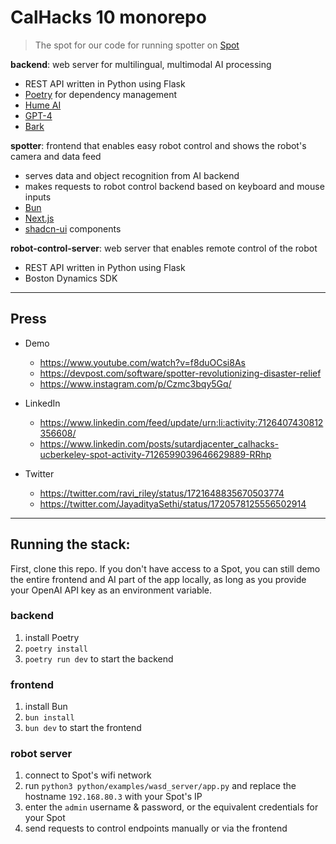 # CalHacks 10 monorepo

> The spot for our code for running spotter on [Spot](https://bostondynamics.com/products/spot/)

**backend**: web server for multilingual, multimodal AI processing
- REST API written in Python using Flask
- [Poetry](https://python-poetry.org/) for dependency management
- [Hume AI](https://hume.ai/)
- [GPT-4](https://openai.com/research/gpt-4)
- [Bark](https://github.com/suno-ai/bark)

**spotter**: frontend that enables easy robot control and shows the robot's camera and data feed
- serves data and object recognition from AI backend
- makes requests to robot control backend based on keyboard and mouse inputs
- [Bun](https://bun.sh/)
- [Next.js](https://nextjs.org/)
- [shadcn-ui](https://ui.shadcn.com/) components

**robot-control-server**: web server that enables remote control of the robot
- REST API written in Python using Flask
- Boston Dynamics SDK

----

## Press

- Demo
  - https://www.youtube.com/watch?v=f8duOCsi8As
  - https://devpost.com/software/spotter-revolutionizing-disaster-relief
  - https://www.instagram.com/p/Czmc3bqy5Gq/

- LinkedIn
  - https://www.linkedin.com/feed/update/urn:li:activity:7126407430812356608/
  - https://www.linkedin.com/posts/sutardjacenter_calhacks-ucberkeley-spot-activity-7126599039646629889-RRhp

- Twitter
  - https://twitter.com/ravi_riley/status/1721648835670503774
  - https://twitter.com/JayadityaSethi/status/1720578125556502914

----

## Running the stack:

First, clone this repo. If you don't have access to a Spot, you can still demo the entire frontend and AI part of the app locally, as long as you provide your OpenAI API key as an environment variable.

### backend
1. install Poetry
2. `poetry install`
3. `poetry run dev` to start the backend

### frontend
1. install Bun
2. `bun install`
3. `bun dev` to start the frontend

### robot server
1. connect to Spot's wifi network
2. run `python3 python/examples/wasd_server/app.py` and replace the hostname `192.168.80.3` with your Spot's IP
3. enter the `admin` username & password, or the equivalent credentials for your Spot
4. send requests to control endpoints manually or via the frontend
